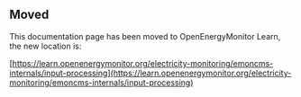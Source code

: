 ## Moved

This documentation page has been moved to OpenEnergyMonitor Learn, the new location is:

[https://learn.openenergymonitor.org/electricity-monitoring/emoncms-internals/input-processing](https://learn.openenergymonitor.org/electricity-monitoring/emoncms-internals/input-processing)
